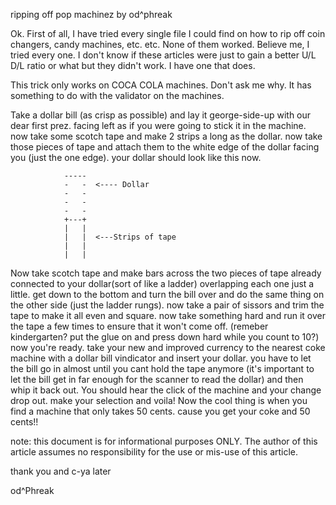 ripping off pop machinez by od^phreak


Ok. First of all, I have tried every single file I could find on how 
to rip off coin changers, candy machines, etc. etc. None of them worked. 
Believe me, I tried every one. I don't know if these articles were just to 
gain a better U/L D/L ratio or what but they didn't work. I have one that 
does.

This trick only works on COCA COLA machines. Don't ask me why. It has 
something to do with the validator on the machines.

Take a dollar bill (as crisp as possible) and lay it 
george-side-up with our dear first prez. facing left as if you were going to 
stick it in the machine. now take some scotch tape and make 2 strips a long as 
the dollar. now take those pieces of tape and attach them to the white edge of
the dollar facing you (just the one edge). your dollar should look like this 
now.

				-----
				-   -  <---- Dollar
				-   -
				-   -
				-   -
				+---+
				|   |
				|   |  <---Strips of tape 
				|   |
				|   |

Now take scotch tape and make bars across the two pieces of tape 
already connected to your dollar(sort of like a ladder) overlapping each one 
just a little. get down to the bottom and turn the bill over and do the same 
thing on the other side (just the ladder rungs). now take a pair of sissors 
and trim the tape to make it all even and square. now take something hard and 
run it over the tape a few times to ensure that it won't come off. (remeber 
kindergarten? put the glue on and press down hard while you count to 10?)
now you're ready. take your new and improved currency to the nearest coke 
machine with a dollar bill vindicator and insert your dollar. you have to let 
the bill go in almost until you cant hold the tape anymore (it's important to 
let the bill get in far enough for the scanner to read the dollar) and then 
whip it back out. You should hear the click of the machine and your change 
drop out. make your selection and voila! Now the cool thing is when you find 
a machine that only takes 50 cents. cause you get your coke and 50 cents!!

note: this document is for informational purposes ONLY. The author of this
article assumes no responsibility for the use or mis-use of this article.


thank you and c-ya later

od^Phreak
